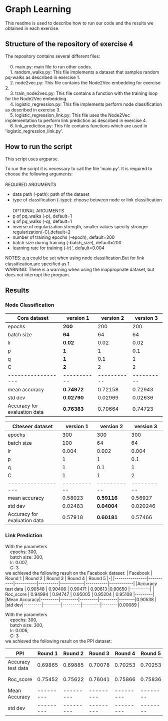 # Graph Learning
This readme is used to describe how to run our code and the results we obtained in each exercise.

## Structure of the repository of exercise 4

The repository contains several different files: \
\
&nbsp; &nbsp; 0. main.py: main file to run other codes. \
&nbsp; &nbsp; 1. random_walks.py: This file implements a dataset that samples random pq-walks as described in exercise 1. \
&nbsp; &nbsp; 2. node2vec.py: This file contains the Node2Vec embedding for exercise 2. \
&nbsp; &nbsp; 3. train_node2vec.py: This file contains a function with the training loop for the Node2Vec embedding.\
&nbsp; &nbsp; 4. logistic_regression.py: This file implements perform node classiﬁcation as described in exercise 3.\
&nbsp; &nbsp; 5. logistic_regression_link.py: This file uses the Node2Vec implementation to perform link prediction as described in exercise 4. \
&nbsp; &nbsp; 6. link_prediction.py: This file contains functions which are used in 'logistic_regression_link.py'. 

## How to run the script
This script uses argparse.

To run the script it is necessary to call the file 'main.py'. 
It is required to choose the following arguments: \
\
REQUIRED ARGUMENTS
- data path (-path): path of the dataset
- type of classiﬁcation (-type): choose between node or link classiﬁcation\
\
OPTIONAL ARGUMENTS
- p of pq_walks (-p), default=1
- q of pq_walks (-q), default=1
- inverse of regularization strength, smaller values specify stronger regularization(-C),default=2
- number of training epochs (-epoch), default=200
- batch size during training (-batch_size), default=200
- learning rate for training (-lr)', default=0.004

NOTES: p,q could be set when using node classiﬁcation.But for link classiﬁcation,are specified as 1.\
WARNING: There is a warning when using the inappropriate dataset, but does not interrupt the program.
## Results
### Node Classiﬁcation

|         Cora dataset     | version 1 | version 2 | version 3 | 
|------------------|-----------|-----------|----------|
| epochs           |  **200**  | 200       | 200      |
| batch size       |  **64**   |  64       | 64       |
| lr               |  **0.02** |  0.02     | 0.02     |
| p                |  **1**    |  1        | 0.1      |
| q                |  **1**    |  0.1      | 1        |
| C                |  **2**    |  2        | 2        |
|------------------|-----------|-----------|----------|
|mean accuracy     | **0.74972**|  0.72158  | 0.72943 | 
|std dev           | **0.02790**| 0.02969 | 0.02636   |  
|Accuracy for evaluation data |   **0.76383**      |  0.70664        | 0.74723       |  

|         Citeseer dataset     | version 1 | version 2 | version 3 | 
|------------------|-----------|-----------|----------|
| epochs           |  300  |  300       | 300      |
| batch size       |  100   |  64       | 64       |
| lr               |  0.004 |  0.002    | 0.004     |
| p                |  1    |  1        | 0.1      |
| q                |  1    |  0.1      | 1        |
| C                |  1    |  1        | 2        |
|------------------|-----------|-----------|----------|
|mean accuracy     | 0.58023   |  **0.59116**  | 0.56927 | 
|std dev           | 0.02483   | **0.04004** | 0.020246   |  
|Accuracy for evaluation data | 0.57918 |   **0.60181**      | 0.57466      |  



### Link Prediction

With the parameters \
&nbsp; &nbsp; epochs: 300,\
&nbsp; &nbsp; batch size: 300,\
&nbsp; &nbsp; lr: 0.007, \
&nbsp; &nbsp; C: 3\
we achieved the following result on the Facebook dataset:
|        Facebook    | Round 1 | Round 2 | Round  3 | Round 4 | Round 5 |-|
|----------------|-----------|-----------|----------|------------|-----------|------------|
|Accuracy test data |  0.90548  | 0.90406   | 0.90471  |  0.90613   |0.90650    |----------|
| Roc_score         |  0.94994  |  0.94747  | 0.95005  |  0.95204   | 0.95108   |---------|
|Mean Accuracy|---------|---------|---------|---------|--------|0.90538    |
|std dev|---------|---------|---------|---------|--------|0.00089     |

With the parameters \
&nbsp; &nbsp; epochs: 300,\
&nbsp; &nbsp; batch size: 300,\
&nbsp; &nbsp; lr: 0.006, \
&nbsp; &nbsp; C: 3\
we achieved the following result on the PPI dataset:

|        PPI    | Round 1 | Round 2 | Round  3 | Round 4 | Round 5 |-|
|----------------|-----------|-----------|----------|------------|-----------|------------|
|Accuracy test data |  0.69865  | 0.69885   | 0.70078  |  0.70253   |0.70253    |----------|
| Roc_score         |  0.75452  |  0.75622  | 0.76041  |  0.75866   | 0.75836   |---------|
|Mean Accuracy|---------|---------|---------|---------|--------|0.70067    |
|std dev|---------|---------|---------|---------|--------|0.00204     |



